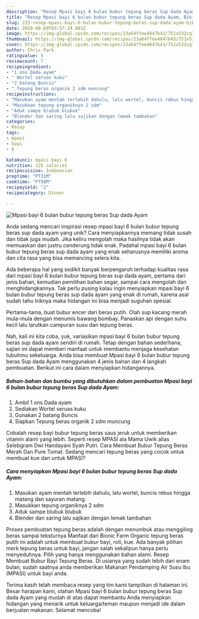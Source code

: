 ```yaml
---
description: "Resep Mpasi bayi 6 bulan bubur tepung beras Sup dada Ayam, Bikin Ngiler"
title: "Resep Mpasi bayi 6 bulan bubur tepung beras Sup dada Ayam, Bikin Ngiler"
slug: 233-resep-mpasi-bayi-6-bulan-bubur-tepung-beras-sup-dada-ayam-bikin-ngiler
date: 2020-08-09T03:57:24.801Z
image: https://img-global.cpcdn.com/recipes/23a64ffee4847b43/751x532cq70/mpasi-bayi-6-bulan-bubur-tepung-beras-sup-dada-ayam-foto-resep-utama.jpg
thumbnail: https://img-global.cpcdn.com/recipes/23a64ffee4847b43/751x532cq70/mpasi-bayi-6-bulan-bubur-tepung-beras-sup-dada-ayam-foto-resep-utama.jpg
cover: https://img-global.cpcdn.com/recipes/23a64ffee4847b43/751x532cq70/mpasi-bayi-6-bulan-bubur-tepung-beras-sup-dada-ayam-foto-resep-utama.jpg
author: Chris Park
ratingvalue: 5
reviewcount: 7
recipeingredient:
- "1 ons Dada ayam"
- " Wortel seruas kuku"
- "2 batang Buncis"
- " Tepung beras organik 2 sdm muncung"
recipeinstructions:
- "Masukan ayam mentah terlebih dahulu, lalu wortel, buncis rebus hingga matang dan sayuran matang."
- "Masukkan tepung organiknya 2 sdm"
- "Aduk sampe blubuk blubuk"
- "Blender dan saring lalu sajikan dengan lemak tambahan"
categories:
- Resep
tags:
- mpasi
- bayi
- 6

katakunci: mpasi bayi 6 
nutrition: 125 calories
recipecuisine: Indonesian
preptime: "PT31M"
cooktime: "PT58M"
recipeyield: "2"
recipecategory: Dinner

---
```



![Mpasi bayi 6 bulan bubur tepung beras Sup dada Ayam](https://img-global.cpcdn.com/recipes/23a64ffee4847b43/751x532cq70/mpasi-bayi-6-bulan-bubur-tepung-beras-sup-dada-ayam-foto-resep-utama.jpg)

Anda sedang mencari inspirasi resep mpasi bayi 6 bulan bubur tepung beras sup dada ayam yang unik? Cara menyiapkannya memang tidak susah dan tidak juga mudah. Jika keliru mengolah maka hasilnya tidak akan memuaskan dan justru cenderung tidak enak. Padahal mpasi bayi 6 bulan bubur tepung beras sup dada ayam yang enak seharusnya memiliki aroma dan cita rasa yang bisa memancing selera kita.

Ada beberapa hal yang sedikit banyak berpengaruh terhadap kualitas rasa dari mpasi bayi 6 bulan bubur tepung beras sup dada ayam, pertama dari jenis bahan, kemudian pemilihan bahan segar, sampai cara mengolah dan menghidangkannya. Tak perlu pusing kalau ingin menyiapkan mpasi bayi 6 bulan bubur tepung beras sup dada ayam yang enak di rumah, karena asal sudah tahu triknya maka hidangan ini bisa menjadi suguhan spesial.

Pertama-tama, buat bubur encer dari beras putih. Olah sup kacang merah mula-mula dengan menumis bawang bombay. Panaskan api dengan suhu kecil lalu larutkan campuran susu dan tepung beras.


Nah, kali ini kita coba, yuk, variasikan mpasi bayi 6 bulan bubur tepung beras sup dada ayam sendiri di rumah. Tetap dengan bahan sederhana, sajian ini dapat memberi manfaat untuk membantu menjaga kesehatan tubuhmu sekeluarga. Anda bisa membuat Mpasi bayi 6 bulan bubur tepung beras Sup dada Ayam menggunakan 4 jenis bahan dan 4 langkah pembuatan. Berikut ini cara dalam menyiapkan hidangannya.

<!--inarticleads1-->

##### Bahan-bahan dan bumbu yang dibutuhkan dalam pembuatan Mpasi bayi 6 bulan bubur tepung beras Sup dada Ayam:

1. Ambil 1 ons Dada ayam
1. Sediakan  Wortel seruas kuku
1. Gunakan 2 batang Buncis
1. Siapkan  Tepung beras organik 2 sdm muncung


Cobalah resep bayi bubur tepung beras saus jeruk untuk memberikan vitamin alami yang lebih. Seperti resep MPASI ala Mama Uwik alias Selebgram Dwi Handayani Syah Putri. Cara Membuat Bubur Tepung Beras Merah Dan Pure Tomat. Sedang mencari tepung beras yang cocok untuk membuat kue dan untuk MPASI? 

<!--inarticleads2-->

##### Cara menyiapkan Mpasi bayi 6 bulan bubur tepung beras Sup dada Ayam:

1. Masukan ayam mentah terlebih dahulu, lalu wortel, buncis rebus hingga matang dan sayuran matang.
1. Masukkan tepung organiknya 2 sdm
1. Aduk sampe blubuk blubuk
1. Blender dan saring lalu sajikan dengan lemak tambahan


Proses pembuatan tepung beras adalah dengan menumbuk atau menggiling beras sampai teksturnya Manfaat dari Bionic Farm Organic tepung beras putih ini adalah untuk membuat bubur bayi, roti, kue. Ada banyak pilihan merk tepung beras untuk bayi, jangan salah sekalipun hanya perlu menyeduhnya. Pilih yang hanya menggunakan bahan alami. Resep Membuat Bubur Bayi Tepung Beras. Di usianya yang sudah lebih dari enam bulan, sudah saatnya anda memberikan Makanan Pendamping Air Susu Ibu (MPASI) untuk bayi anda. 

Terima kasih telah membaca resep yang tim kami tampilkan di halaman ini. Besar harapan kami, olahan Mpasi bayi 6 bulan bubur tepung beras Sup dada Ayam yang mudah di atas dapat membantu Anda menyiapkan hidangan yang menarik untuk keluarga/teman maupun menjadi ide dalam berjualan makanan. Selamat mencoba!
